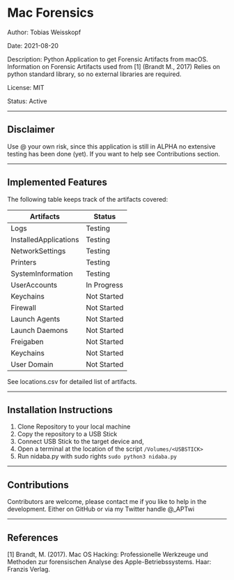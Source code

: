 # Mac Forensics

Author: Tobias Weisskopf

Date: 2021-08-20

Description: Python Application to get Forensic Artifacts from macOS. Information on Forensic Artifacts used from [1] (Brandt M., 2017)
Relies on python standard library, so no external libraries are required.

License: MIT

Status: Active

---

## Disclaimer

Use @ your own risk, since this application is still in ALPHA no extensive testing has been done (yet). If you want to help see Contributions section.

---

## Implemented Features

The following table keeps track of the artifacts covered:

Artifacts|Status
---|---
Logs|Testing
InstalledApplications|Testing
NetworkSettings|Testing
Printers|Testing
SystemInformation|Testing
UserAccounts|In Progress
Keychains|Not Started
Firewall|Not Started
Launch Agents|Not Started
Launch Daemons|Not Started
Freigaben|Not Started
Keychains|Not Started
User Domain|Not Started

See locations.csv for detailed list of artifacts.

---

## Installation Instructions

1. Clone Repository to your local machine
2. Copy the repository to a USB Stick
3. Connect USB Stick to the target device and,
4. Open a terminal at the location of the script `/Volumes/<USBSTICK>`
5. Run nidaba.py with sudo rights `sudo python3 nidaba.py`

---

## Contributions

Contributors are welcome, please contact me if you like to help in the development. Either on GitHub or via my Twitter handle @_APTwi

---

## References

[1] Brandt, M. (2017). Mac OS Hacking: Professionelle Werkzeuge und Methoden zur forensischen Analyse des Apple-Betriebssystems. Haar: Franzis Verlag.
